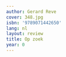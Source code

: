 ```yaml
---
author: Gerard Reve
cover: 348.jpg
isbn: '9789071442650'
lang: nl
layout: review
title: Op zoek
year: 0
---
```


